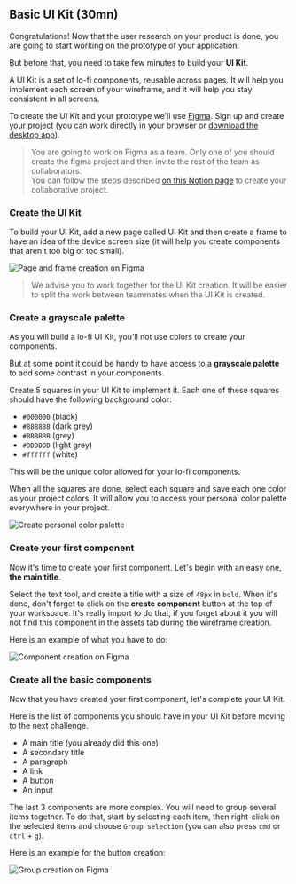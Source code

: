 ## Basic UI Kit (30mn)

Congratulations! Now that the user research on your product is done, you are going to start working on the prototype of your application.

But before that, you need to take few minutes to build your **UI Kit**.

A UI Kit is a set of lo-fi components, reusable across pages. It will help you implement each screen of your wireframe, and it will help you stay consistent in all screens.

To create the UI Kit and your prototype we'll use [Figma](https://www.figma.com/). Sign up and create your project (you can work directly in your browser or [download the desktop app](https://www.figma.com/downloads/)).

> You are going to work on Figma as a team. Only one of you should create the figma project and then invite the rest of the team as collaborators.<br>You can follow the steps described [on this Notion page](https://www.notion.so/Give-edit-access-to-a-Figma-file-e6a2a3d9dce342a7b824e0f71cde9035) to create your collaborative project.

### Create the UI Kit

To build your UI Kit, add a new page called UI Kit and then create a frame to have an idea of the device screen size (it will help you create components that aren't too big or too small).

![Page and frame creation on Figma](https://raw.githubusercontent.com/lewagon/fullstack-images/master/frontend/pds_basic_ui_kit_creation.gif)

> We advise you to work together for the UI Kit creation. It will be easier to split the work between teammates when the UI Kit is created.

### Create a grayscale palette

As you will build a lo-fi UI Kit, you'll not use colors to create your components.

But at some point it could be handy to have access to a **grayscale palette** to add some contrast in your components.

Create 5 squares in your UI Kit to implement it. Each one of these squares should have the following background color:

- `#000000` (black)
- `#888888` (dark grey)
- `#BBBBBB` (grey)
- `#DDDDDD` (light grey)
- `#ffffff` (white)

This will be the unique color allowed for your lo-fi components.

When all the squares are done, select each square and save each one color as your project colors. It will allow you to access your personal color palette everywhere in your project.

![Create personal color palette](https://raw.githubusercontent.com/lewagon/fullstack-images/master/frontend/pds_greyscale_color_palette.gif)

### Create your first component

Now it's time to create your first component. Let's begin with an easy one, **the main title**.

Select the text tool, and create a title with a size of `48px` in `bold`. When it's done, don't forget to click on the **create component** button at the top of your workspace. It's really import to do that, if you forget about it you will not find this component in the assets tab during the wireframe creation.

Here is an example of what you have to do:

![Component creation on Figma](https://raw.githubusercontent.com/lewagon/fullstack-images/master/frontend/pds_basic_ui_kit_component_creation.gif)

### Create all the basic components

Now that you have created your first component, let's complete your UI Kit.

Here is the list of components you should have in your UI Kit before moving to the next challenge.

- A main title (you already did this one)
- A secondary title
- A paragraph
- A link
- A button
- An input

The last 3 components are more complex. You will need to group several items together. To do that, start by selecting each item, then right-click on the selected items and choose `Group selection` (you can also press `cmd` or `ctrl` + `g`).

Here is an example for the button creation:

![Group creation on Figma](https://raw.githubusercontent.com/lewagon/fullstack-images/master/frontend/pds_basic_ui_kit_group_creation.gif)
